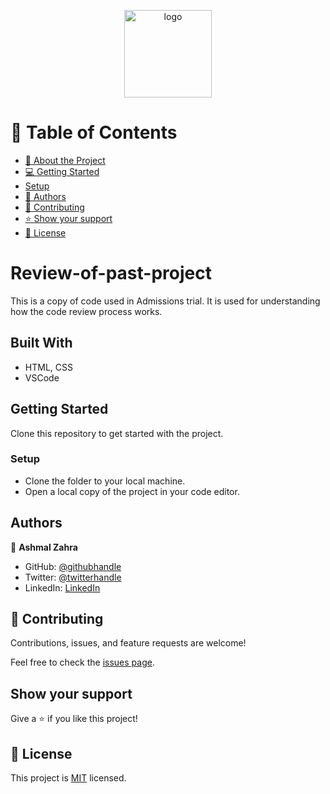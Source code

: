 
<a name="readme-top"></a>

<div align="center">

<img src="https://github.com/microverseinc/readme-template/blob/master/murple_logo.png" alt="logo" width="140" height="auto" />
  <br/>

</div>

<!-- TABLE OF CONTENTS -->

# 📗 Table of Contents

- [📖 About the Project](#about-project)
- [💻 Getting Started](#getting-started)
- [Setup](#setup)
- [👥 Authors](#authors)
- [🤝 Contributing](#contributing)
- [⭐️ Show your support](#support)
- [📝 License](#license)

# Review-of-past-project

 This is a copy of code used in Admissions trial. It is used for understanding how the code review process works.

## Built With

- HTML, CSS
- VSCode

## Getting Started

Clone this repository to get started with the project.

### Setup

- Clone the folder to your local machine.
- Open a local copy of the project in your code editor.


## Authors

👤 **Ashmal Zahra**

- GitHub: [@githubhandle](https://github.com/ashmalzahra)
- Twitter: [@twitterhandle](https://twitter.com/AshmalZahraa)
- LinkedIn: [LinkedIn](https://www.linkedin.com/in/ashmal-zahra)

## 🤝 Contributing

Contributions, issues, and feature requests are welcome!

Feel free to check the [issues page](https://github.com/ashmalzahra/Review-of-past-project/issues).

## Show your support

Give a ⭐️ if you like this project!

## 📝 License

This project is [MIT](https://github.com/microverseinc/readme-template/blob/master/MIT.md) licensed.
